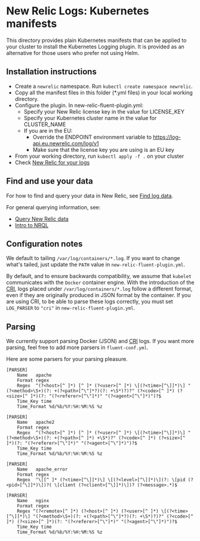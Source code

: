 # New Relic Logs: Kubernetes manifests
This directory provides plain Kubernetes manifests that can be applied to your cluster to install the Kubernetes Logging plugin. It is provided as an alternative for those users who prefer not using Helm.

## Installation instructions
* Create a `newrelic` namespace.  Run `kubectl create namespace newrelic`.
* Copy all the manifest files in this folder (*.yml files) in your local working directory.
* Configure the plugin. In new-relic-fluent-plugin.yml:
  * Specify your New Relic license key in the value for LICENSE_KEY
  * Specify your Kubernetes cluster name in the value for CLUSTER_NAME
  * If you are in the EU:
    * Override the ENDPOINT environment variable to https://log-api.eu.newrelic.com/log/v1
    * Make sure that the license key you are using is an EU key
* From your working directory, run `kubectl apply -f .` on your cluster
* Check [New Relic for your logs](https://docs.newrelic.com/docs/logs/new-relic-logs/get-started/introduction-new-relic-logs#find-data)

## Find and use your data

For how to find and query your data in New Relic, see [Find log data](https://docs.newrelic.com/docs/logs/new-relic-logs/get-started/introduction-new-relic-logs#find-data).

For general querying information, see:
- [Query New Relic data](https://docs.newrelic.com/docs/using-new-relic/data/understand-data/query-new-relic-data)
- [Intro to NRQL](https://docs.newrelic.com/docs/query-data/nrql-new-relic-query-language/getting-started/introduction-nrql)

## Configuration notes

We default to tailing `/var/log/containers/*.log`. If you want to change what's tailed, just update the `PATH` 
value in `new-relic-fluent-plugin.yml`.

By default, and to ensure backwards compatibility, we assume that `kubelet` communicates with the `Docker` container engine. With the introduction of the [CRI](https://kubernetes.io/blog/2016/12/container-runtime-interface-cri-in-kubernetes/), logs placed under `/var/log/containers/*.log` follow a different format, even if they are originally produced in JSON format by the container. If you are using CRI, to be able to parse these logs correctly, you must set `LOG_PARSER` to `"cri"` in `new-relic-fluent-plugin.yml`.

## Parsing

We currently support parsing Docker (JSON) and [CRI](https://kubernetes.io/blog/2016/12/container-runtime-interface-cri-in-kubernetes/) logs. If you want more parsing, feel free to add more parsers in `fluent-conf.yml`.

Here are some parsers for your parsing pleasure. 

```
[PARSER]
    Name   apache
    Format regex
    Regex  ^(?<host>[^ ]*) [^ ]* (?<user>[^ ]*) \[(?<time>[^\]]*)\] "(?<method>\S+)(?: +(?<path>[^\"]*?)(?: +\S*)?)?" (?<code>[^ ]*) (?<size>[^ ]*)(?: "(?<referer>[^\"]*)" "(?<agent>[^\"]*)")?$
    Time_Key time
    Time_Format %d/%b/%Y:%H:%M:%S %z

[PARSER]
    Name   apache2
    Format regex
    Regex  ^(?<host>[^ ]*) [^ ]* (?<user>[^ ]*) \[(?<time>[^\]]*)\] "(?<method>\S+)(?: +(?<path>[^ ]*) +\S*)?" (?<code>[^ ]*) (?<size>[^ ]*)(?: "(?<referer>[^\"]*)" "(?<agent>[^\"]*)")?$
    Time_Key time
    Time_Format %d/%b/%Y:%H:%M:%S %z

[PARSER]
    Name   apache_error
    Format regex
    Regex  ^\[[^ ]* (?<time>[^\]]*)\] \[(?<level>[^\]]*)\](?: \[pid (?<pid>[^\]]*)\])?( \[client (?<client>[^\]]*)\])? (?<message>.*)$

[PARSER]
    Name   nginx
    Format regex
    Regex ^(?<remote>[^ ]*) (?<host>[^ ]*) (?<user>[^ ]*) \[(?<time>[^\]]*)\] "(?<method>\S+)(?: +(?<path>[^\"]*?)(?: +\S*)?)?" (?<code>[^ ]*) (?<size>[^ ]*)(?: "(?<referer>[^\"]*)" "(?<agent>[^\"]*)")?$
    Time_Key time
    Time_Format %d/%b/%Y:%H:%M:%S %z
  ```   